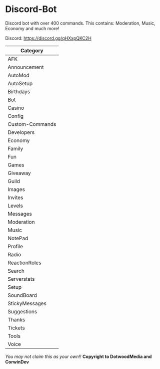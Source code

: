 # Discord-Bot
Discord bot with over 400 commands.
This contains: Moderation, Music, Economy and much more!

Discord: https://discord.gg/qHXxpQKC2H

| Category | 
| ------------- | 
| AFK | 
| Announcement | 
| AutoMod |
| AutoSetup |
| Birthdays |
| Bot | 
| Casino |
| Config | 
| Custom-Commands | 
| Developers |
| Economy |
| Family | 
| Fun |
| Games |
| Giveaway |
| Guild |
| Images |
| Invites |
| Levels |
| Messages |
| Moderation |
| Music |
| NotePad |
| Profile |
| Radio |
| ReactionRoles |
| Search |
| Serverstats | 
| Setup |
| SoundBoard |
| StickyMessages |
| Suggestions |
| Thanks |
| Tickets |
| Tools |
| Voice |

*You may not claim this as your own!!*
**Copyright to DotwoodMedia and CorwinDev**
